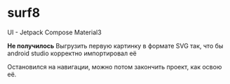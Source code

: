# surf8
UI - Jetpack Compose Material3  

**Не получилось**
Выгрузить первую картинку в формате SVG так, что бы android studio корректно импортировал её  

Остановился на навигации, можно потом закончить проект, как освою её. 
